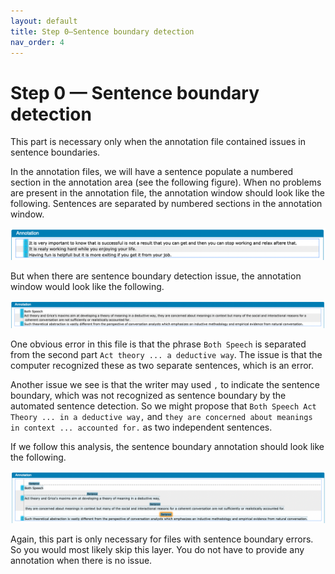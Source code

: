 ```yaml
---
layout: default
title: Step 0—Sentence boundary detection
nav_order: 4
---
```


# Step 0 — Sentence boundary detection

This part is necessary only when the annotation file contained issues in sentence boundaries.

In the annotation files, we will have a sentence populate a numbered section in the annotation area (see the following figure). When no problems are present in the annotation file, the annotation window should look like the following. Sentences are separated by numbered sections in the annotation window.

![correct](figures/sentence_span/correct.png)

But when there are sentence boundary detection issue, the annotation window would look like the following.

![before](figures/sentence_span/before.png)

One obvious error in this file is that the phrase `Both Speech` is separated from the second part `Act theory ... a deductive way`. The issue is that the computer recognized these as two separate sentences, which is an error. 

Another issue we see is that the writer may used `,` to indicate the sentence boundary, which was not recognized as sentence boundary by the automated sentence detection. So we might propose that `Both Speech Act Theory ... in a deductive way,` and `they are concerned about meanings in context ... accounted for.` as two independent sentences.

If we follow this analysis, the sentence boundary annotation should look like the following.


![after](figures/sentence_span/after.png)


Again, this part is only necessary for files with sentence boundary errors. So you would most likely skip this layer. 
You do not have to provide any annotation when there is no issue.
